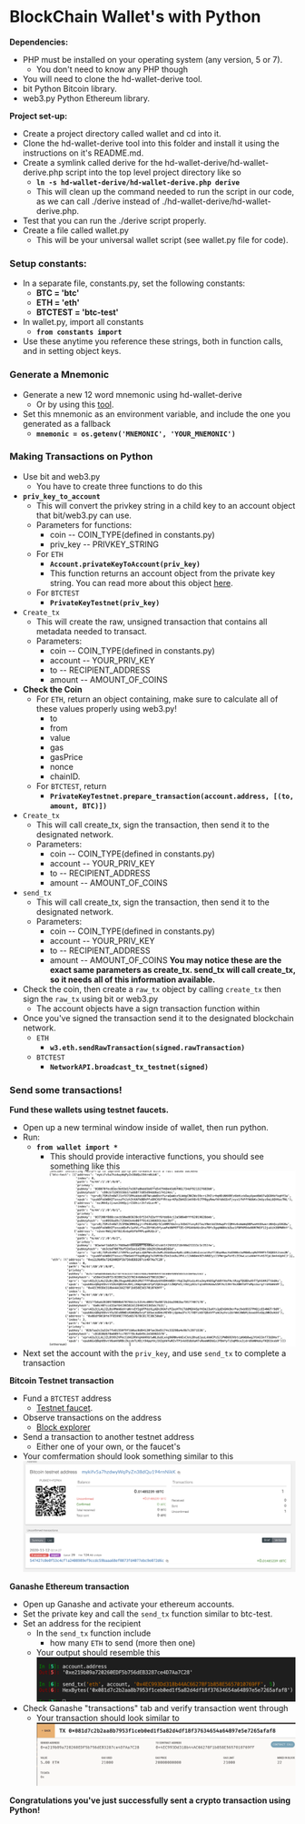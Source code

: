 # BlockChain Wallet's with Python
**Dependencies:**
* PHP must be installed on your operating system (any version, 5 or 7).
    * You don't need to know any PHP though
* You will need to clone the hd-wallet-derive tool.
* bit Python Bitcoin library.
* web3.py Python Ethereum library.

**Project set-up:**
* Create a project directory called wallet and cd into it.
* Clone the hd-wallet-derive tool into this folder and install it using the instructions on it's README.md.
* Create a symlink called derive for the hd-wallet-derive/hd-wallet-derive.php script into the top level project directory like so
    * **``ln -s hd-wallet-derive/hd-wallet-derive.php derive``** 
    * This will clean up the command needed to run the script in our code, as we can call ./derive instead of ./hd-wallet-derive/hd-wallet-derive.php.
* Test that you can run the ./derive script properly.
* Create a file called wallet.py 
    * This will be your universal wallet script (see wallet.py file for code).

### **Setup constants:**
* In a separate file, constants.py, set the following constants:
    * **BTC = 'btc'**
    * **ETH = 'eth'**
    * **BTCTEST = 'btc-test'**
* In wallet.py, import all constants
    * **``from constants import``** 
* Use these anytime you reference these strings, both in function calls, and in setting object keys.

### **Generate a Mnemonic**
* Generate a new 12 word mnemonic using hd-wallet-derive 
    * Or by using this [tool](https://iancoleman.io/bip39/).
* Set this mnemonic as an environment variable, and include the one you generated as a fallback 
    * **``mnemonic = os.getenv('MNEMONIC', 'YOUR_MNEMONIC')``**

### **Making Transactions on Python**
* Use bit and web3.py
    * You have to create three functions to do this
* **``priv_key_to_account``**
    * This will convert the privkey string in a child key to an account object that bit/web3.py can use.
    * Parameters for functions:
        * coin -- COIN_TYPE(defined in constants.py)
        * priv_key -- PRIVKEY_STRING 
    * For ``ETH`` 
        * **``Account.privateKeyToAccount(priv_key)``**
        * This function returns an account object from the private key string. You can read more about this object [here](https://web3js.readthedocs.io/en/v1.2.0/web3-eth-accounts.html#privatekeytoaccount).
     * For ``BTCTEST``
         * **``PrivateKeyTestnet(priv_key)``**
* ``Create_tx`` 
    * This will create the raw, unsigned transaction that contains all metadata needed to transact.<br>
    * Parameters:
        * coin -- COIN_TYPE(defined in constants.py)
        * account -- YOUR_PRIV_KEY
        * to -- RECIPIENT_ADDRESS
        * amount -- AMOUNT_OF_COINS
* **Check the Coin**
    * For ``ETH``, return an object containing, make sure to calculate all of these values properly using web3.py!
        * to 
        * from
        * value
        * gas
        * gasPrice
        * nonce
        * chainID. 
    * For ``BTCTEST``, return 
        * **``PrivateKeyTestnet.prepare_transaction(account.address, [(to, amount, BTC)])``**
* ``Create_tx`` 
    * This will call create_tx, sign the transaction, then send it to the designated network.
    * Parameters:
        * coin -- COIN_TYPE(defined in constants.py)
        * account -- YOUR_PRIV_KEY
        * to -- RECIPIENT_ADDRESS
        * amount -- AMOUNT_OF_COINS
* ``send_tx`` 
    * This will call create_tx, sign the transaction, then send it to the designated network.
    * Parameters:
        * coin -- COIN_TYPE(defined in constants.py)
        * account -- YOUR_PRIV_KEY
        * to -- RECIPIENT_ADDRESS
        * amount -- AMOUNT_OF_COINS
**You may notice these are the exact same parameters as create_tx. send_tx will call create_tx, so it needs all of this information available.**
* Check the coin, then create a ``raw_tx`` object by calling ``create_tx`` then sign the ``raw_tx`` using bit or web3.py 
    * The account objects have a sign transaction function within
* Once you've signed the transaction send it to the designated blockchain network.
    * ``ETH``
        * **``w3.eth.sendRawTransaction(signed.rawTransaction)``**
    * ``BTCTEST``
        * **``NetworkAPI.broadcast_tx_testnet(signed)``**

### **Send some transactions!**
**Fund these wallets using testnet faucets.** 

* Open up a new terminal window inside of wallet, then run python. 
* Run: 
    * **``from wallet import *``** 
        * This should provide interactive functions, you should see something like this<br>
![screenshot2](Images/one.png)
* Next set the account with the ``priv_key``, and use ``send_tx`` to complete a transaction

**Bitcoin Testnet transaction**
* Fund a ``BTCTEST`` address 
    * [Testnet faucet](https://testnet-faucet.mempool.co).
* Observe transactions on the address
    * [Block explorer](https://tbtc.bitaps.com) 
* Send a transaction to another testnet address 
    * Either one of your own, or the faucet's
* Your comfermation should look something similar to this
![Screenshot1](Images/two.png)

**Ganashe Ethereum transaction**
* Open up Ganashe and activate your ethereum accounts.
* Set the private key and call the ``send_tx`` function similar to btc-test.
* Set an address for the recipient
    * In the ``send_tx`` function include 
        * how many ``ETH`` to send (more then one) 
     * Your output should resemble this 
![screenshot3](Images/three.png)
* Check Ganashe "transactions" tab and verify transaction went through
    * Your transaction should look similar to
![screenshot4](Images/four.png)

**Congratulations you've just successfully sent a crypto transaction using Python!**